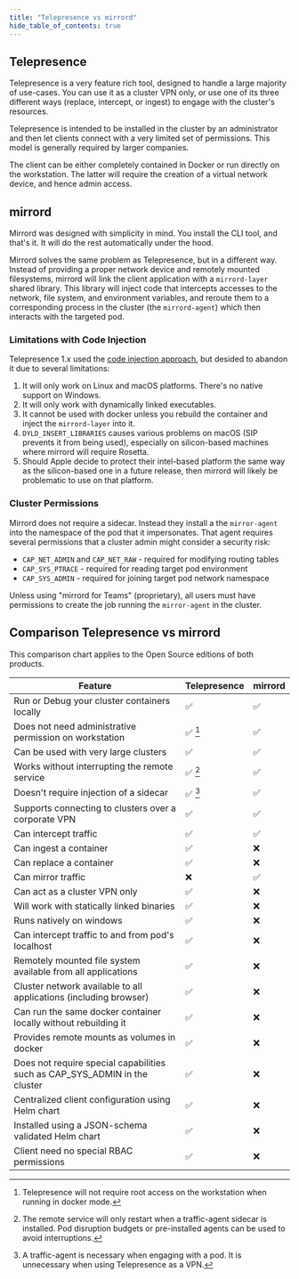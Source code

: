 ```yaml
---
title: "Telepresence vs mirrord"
hide_table_of_contents: true
---
```


## Telepresence

Telepresence is a very feature rich tool, designed to handle a large majority of use-cases. You can use it as a cluster VPN only, or use one of its three different ways (replace, intercept, or ingest) to engage with the cluster's resources.

Telepresence is intended to be installed in the cluster by an administrator and then let clients connect with a very limited set of permissions. This model is generally required by larger companies.

The client can be either completely contained in Docker or run directly on the workstation. The latter will require the creation of a virtual network device, and hence admin access.

## mirrord

Mirrord was designed with simplicity in mind. You install the CLI tool, and that's it. It will do the rest automatically under the hood.

Mirrord solves the same problem as Telepresence, but in a different way. Instead of providing a proper network
device and remotely mounted filesystems, mirrord will link the client application with a `mirrord-layer` shared library. This library will inject code that intercepts accesses to the network, file system, and environment variables, and reroute them to a corresponding process in the cluster (the `mirrord-agent`) which then interacts with the targeted pod.

### Limitations with Code Injection

Telepresence 1.x used the [code injection approach](https://www.getambassador.io/blog/code-injection-on-linux-and-macos), but desided to abandon it due to several limitations:

1. It will only work on Linux and macOS platforms. There's no native support on Windows.
2. It will only work with dynamically linked executables.
3. It cannot be used with docker unless you rebuild the container and inject the `mirrord-layer` into it.
4. `DYLD_INSERT_LIBRARIES` causes various problems on macOS (SIP prevents it from being used), especially on silicon-based machines where mirrord will require Rosetta.
5. Should Apple decide to protect their intel-based platform the same way as the silicon-based one in a future release, then mirrord will likely be problematic to use on that platform.

### Cluster Permissions

Mirrord does not require a sidecar. Instead they install a the `mirror-agent` into the namespace of the pod that it impersonates. That agent requires several permissions that a cluster admin might consider a security risk:

* `CAP_NET_ADMIN` and `CAP_NET_RAW` - required for modifying routing tables
* `CAP_SYS_PTRACE` - required for reading target pod environment
* `CAP_SYS_ADMIN` - required for joining target pod network namespace

Unless using "mirrord for Teams" (proprietary), all users must have permissions to create the job running the `mirror-agent` in the cluster.

## Comparison Telepresence vs mirrord

This comparison chart applies to the Open Source editions of both products.

| Feature                                                                    | Telepresence | mirrord |
|----------------------------------------------------------------------------|--------------|---------|
| Run or Debug your cluster containers locally                               | ✅            | ✅       |
| Does not need administrative permission on workstation                     | ✅ [^1]       | ✅       |
| Can be used with very large clusters                                       | ✅            | ✅       |
| Works without interrupting the remote service                              | ✅ [^2]       | ✅       |
| Doesn't require injection of a sidecar                                     | ✅ [^3]       | ✅       |
| Supports connecting to clusters over a corporate VPN                       | ✅            | ✅       |
| Can intercept traffic                                                      | ✅            | ✅       |
| Can ingest a container                                                     | ✅            | ❌       |
| Can replace a container                                                    | ✅            | ❌       |
| Can mirror traffic                                                         | ❌            | ✅       |
| Can act as a cluster VPN only                                              | ✅            | ❌       |
| Will work with statically linked binaries                                  | ✅            | ❌       |
| Runs natively on windows                                                   | ✅            | ❌       |
| Can intercept traffic to and from pod's localhost                          | ✅            | ❌       |
| Remotely mounted file system available from all applications               | ✅            | ❌       |
| Cluster network available to all applications (including browser)          | ✅            | ❌       |
| Can run the same docker container locally without rebuilding it            | ✅            | ❌       |
| Provides remote mounts as volumes in docker                                | ✅            | ❌       |
| Does not require special capabilities such as CAP_SYS_ADMIN in the cluster | ✅            | ❌       |
| Centralized client configuration using Helm chart                          | ✅            | ❌       |
| Installed using a JSON-schema validated Helm chart                         | ✅            | ❌       |
| Client need no special RBAC permissions                                    | ✅            | ❌       |

[^1]: Telepresence will not require root access on the workstation when running in docker mode.

[^2]: The remote service will only restart when a traffic-agent sidecar is installed. Pod disruption budgets or pre-installed agents can be used to avoid interruptions.

[^3]: A traffic-agent is necessary when engaging with a pod. It is unnecessary when using Telepresence as a VPN.
